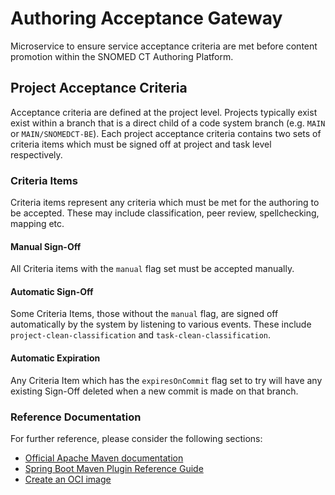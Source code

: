 # Authoring Acceptance Gateway 
Microservice to ensure service acceptance criteria are met before content promotion within the SNOMED CT Authoring Platform.

## Project Acceptance Criteria
Acceptance criteria are defined at the project level. Projects typically exist exist within a branch that is a direct child of a code system branch (e.g. `MAIN` or 
`MAIN/SNOMEDCT-BE`). Each project acceptance criteria contains two sets of criteria items which must be signed off at project and task level respectively.

### Criteria Items
Criteria items represent any criteria which must be met for the authoring to be accepted. These may include classification, peer review, spellchecking, mapping etc.

#### Manual Sign-Off
All Criteria items with the `manual` flag set must be accepted manually.

#### Automatic Sign-Off
Some Criteria Items, those without the `manual` flag, are signed off automatically by the system by listening to various events.
These include  `project-clean-classification` and `task-clean-classification`.

#### Automatic Expiration
Any Criteria Item which has the `expiresOnCommit` flag set to try will have any existing Sign-Off deleted when a new commit is made on that branch.

### Reference Documentation
For further reference, please consider the following sections:

* [Official Apache Maven documentation](https://maven.apache.org/guides/index.html)
* [Spring Boot Maven Plugin Reference Guide](https://docs.spring.io/spring-boot/docs/2.4.3/maven-plugin/reference/html/)
* [Create an OCI image](https://docs.spring.io/spring-boot/docs/2.4.3/maven-plugin/reference/html/#build-image)
